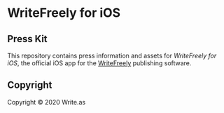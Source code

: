 # WriteFreely for iOS

## Press Kit

This repository contains press information and assets for _WriteFreely for iOS_, the official iOS app for the [WriteFreely](https://writefreely.org) publishing software.

## Copyright

Copyright &copy; 2020 Write.as
